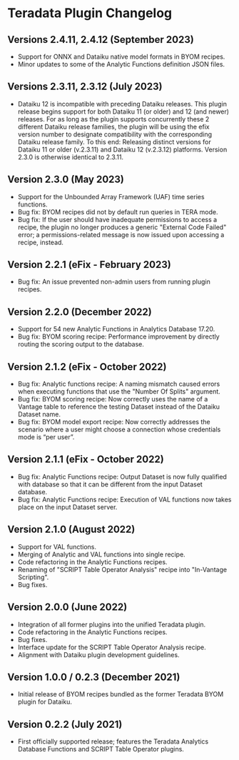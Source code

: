 # Teradata Plugin Changelog

## Versions 2.4.11, 2.4.12 (September 2023)

* Support for ONNX and Dataiku native model formats in BYOM recipes.
* Minor updates to some of the Analytic Functions definition JSON files.

## Versions 2.3.11, 2.3.12 (July 2023)

* Dataiku 12 is incompatible with preceding Dataiku releases. This plugin release begins support for both Dataiku 11 (or older) and 12 (and newer) releases. For as long as the plugin supports concurrently these 2 different Dataiku release families, the plugin will be using the efix version number to designate compatibility with the corresponding Dataiku release family. To this end: Releasing distinct versions for Dataiku 11 or older (v.2.3.11) and Dataiku 12 (v.2.3.12) platforms. Version 2.3.0 is otherwise identical to 2.3.11.

## Version 2.3.0 (May 2023)

* Support for the Unbounded Array Framework (UAF) time series functions.
* Bug fix: BYOM recipes did not by default run queries in TERA mode.
* Bug fix: If the user should have inadequate permissions to access a recipe, the plugin no longer produces a generic "External Code Failed" error; a permissions-related message is now issued upon accessing a recipe, instead.

## Version 2.2.1 (eFix - February 2023)

* Bug fix: An issue prevented non-admin users from running plugin recipes.

## Version 2.2.0 (December 2022)

* Support for 54 new Analytic Functions in Analytics Database 17.20.
* Bug fix: BYOM scoring recipe: Performance improvement by directly routing the scoring output to the database.

## Version 2.1.2 (eFix - October 2022)

* Bug fix: Analytic functions recipe: A naming mismatch caused errors when executing functions that use the "Number Of Splits" argument.
* Bug fix: BYOM scoring recipe: Now correctly uses the name of a Vantage table to reference the testing Dataset instead of the Dataiku Dataset name.
* Bug fix: BYOM model export recipe: Now correctly addresses the scenario where a user might choose a connection whose credentials mode is “per user”.

## Version 2.1.1 (eFix - October 2022)

* Bug fix: Analytic Functions recipe: Output Dataset is now fully qualified with database so that it can be different from the input Dataset database.
* Bug fix: Analytic Functions recipe: Execution of VAL functions now takes place on the input Dataset server.

## Version 2.1.0 (August 2022)

* Support for VAL functions.
* Merging of Analytic and VAL functions into single recipe.
* Code refactoring in the Analytic Functions recipes.
* Renaming of "SCRIPT Table Operator Analysis" recipe into "In-Vantage Scripting".
* Bug fixes.

## Version 2.0.0 (June 2022)

* Integration of all former plugins into the unified Teradata plugin.
* Code refactoring in the Analytic Functions recipes.
* Bug fixes.
* Interface update for the SCRIPT Table Operator Analysis recipe.
* Alignment with Dataiku plugin development guidelines.

## Version 1.0.0 / 0.2.3 (December 2021)

* Initial release of BYOM recipes bundled as the former Teradata BYOM plugin for Dataiku.

## Version 0.2.2 (July 2021)

* First officially supported release; features the Teradata Analytics Database Functions and SCRIPT Table Operator plugins.
